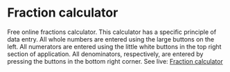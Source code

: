 # Fraction calculator
Free online fractions calculator. This calculator has a specific principle of data entry. All whole numbers are entered using the large buttons on the left. All numerators are entered using the little white buttons in the top right section of application. All denominators, respectively, are entered by pressing the buttons in the bottom right corner.
See live: [Fraction calculator](http://toolster.net/fractions_calculator)
